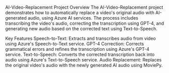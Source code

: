 AI-Video-Replacement
Project Overview
The AI-Video-Replacement project demonstrates how to automatically replace a video's original audio with AI-generated audio, using Azure AI services. The process includes transcribing the video's audio, correcting the transcription using GPT-4, and generating new audio based on the corrected text using Text-to-Speech.

Key Features
Speech-to-Text: Extracts and transcribes audio from video using Azure's Speech-to-Text service.
GPT-4 Correction: Corrects grammatical errors and refines the transcription using Azure's GPT-4 service.
Text-to-Speech: Converts the corrected transcription back into audio using Azure's Text-to-Speech service.
Audio Replacement: Replaces the original video's audio with the newly generated AI audio using MoviePy.
